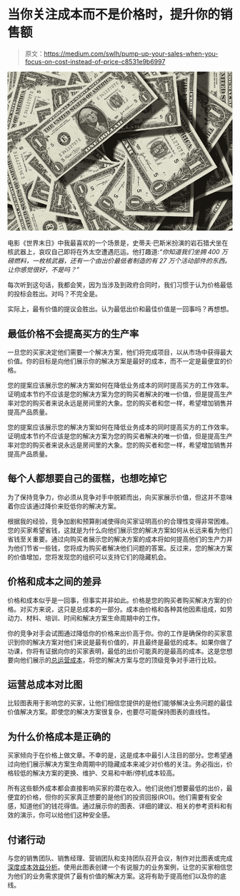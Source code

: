 # 当你关注成本而不是价格时，提升你的销售额

> 原文：<https://medium.com/swlh/pump-up-your-sales-when-you-focus-on-cost-instead-of-price-c8531e9b6997>

![](img/fe4dbe2523be25e95fcc20456dccf945.png)

电影《世界末日》中我最喜欢的一个场景是，史蒂夫·巴斯米扮演的岩石猎犬坐在核武器上，哀叹自己即将在外太空遭遇厄运。他打趣道:*“你知道我们坐拥 400 万磅燃料，一枚核武器，还有一个由出价最低者制造的有 27 万个活动部件的东西。让你感觉很好，不是吗？”*

每次听到这句话，我都会笑，因为当涉及到政府合同时，我们习惯于认为价格最低的投标会胜出。对吗？不完全是。

实际上，最有价值的提议会胜出。认为最低出价和最佳价值是一回事吗？再想想。

## 最低价格不会提高买方的生产率

一旦您的买家决定他们需要一个解决方案，他们将完成项目，以从市场中获得最大价值。你的目标是向他们展示你的解决方案是最好的成本，而不一定是最便宜的价格。

您的提案应该展示您的解决方案如何在降低业务成本的同时提高买方的工作效率。证明成本节约不应该是您的解决方案为您的购买者解决的唯一价值，但是提高生产率对您的购买者来说永远是房间里的大象。您的购买者和您一样，希望增加销售并提高产品质量。

您的提案应该展示您的解决方案如何在降低业务成本的同时提高买方的工作效率。证明成本节约不应该是您的解决方案为您的购买者解决的唯一价值，但是提高生产率对您的购买者来说永远是房间里的大象。您的购买者和您一样，希望增加销售并提高产品质量。

## 每个人都想要自己的蛋糕，也想吃掉它

为了保持竞争力，你必须从竞争对手中脱颖而出，向买家展示价值，但这并不意味着你应该通过降价来贬低你的解决方案。

根据我的经验，竞争加剧和预算削减使得向买家证明高价的合理性变得非常困难。您的买家希望省钱，这就是为什么向他们展示您的解决方案如何从长远来看为他们省钱至关重要。通过向购买者展示您的解决方案的成本将如何提高他们的生产力并为他们节省一些钱，您将成为购买者解决他们问题的答案。反过来，您的解决方案的价值增加，您将发现您的组织可以支持它们的隐藏机会。

## 价格和成本之间的差异

价格和成本似乎是一回事，但事实并非如此。价格是您的购买者购买解决方案的价格。对买方来说，这只是总成本的一部分。成本由价格和各种其他因素组成，如劳动力、材料、培训、时间和解决方案生命周期中的工作。

你的竞争对手会试图通过降低你的价格来出价高于你。你的工作是确保你的买家意识到你的解决方案对他们来说是最有价值的，并且最终是最低的成本。如果你做了功课，你将有证据向你的买家表明，最低的出价可能真的是最高的成本。这是您想要向他们展示的[总运营成本](http://www.investopedia.com/terms/t/totalcostofownership.asp)，将您的解决方案与您的顶级竞争对手进行比较。

## 运营总成本对比图

比较图表用于影响您的买家，让他们相信您提供的是他们能够解决业务问题的最佳价值解决方案。即使您的解决方案很复杂，也要尽可能保持图表的直线性。

## 为什么价格成本是正确的

买家倾向于在价格上做文章。不幸的是，这是成本中最引人注目的部分。您希望通过向他们展示解决方案生命周期中的隐藏成本来减少对价格的关注。务必指出，价格较低的解决方案的更换、维护、交易和中断/停机成本较高。

所有这些额外成本都会直接影响买家的潜在收入。他们说他们想要最低的出价，最便宜的价格，但你的买家真正想要的是他们的投资回报(ROI)。他们需要有安全感，知道他们的钱花得值。通过展示你的图表、详细的建议、相关的参考资料和有效的演示，你可以给他们这种安全感。

## 付诸行动

与您的销售团队、销售经理、营销团队和支持团队召开会议，制作对比图表或完成[深度成本效益分析](http://www.wikihow.com/Do-a-Cost-Analysis)。使用此图表创建一个有说服力的业务案例，让您的买家相信您为他们的业务需求提供了最有价值的解决方案。这将有助于提高他们以及你的底线。